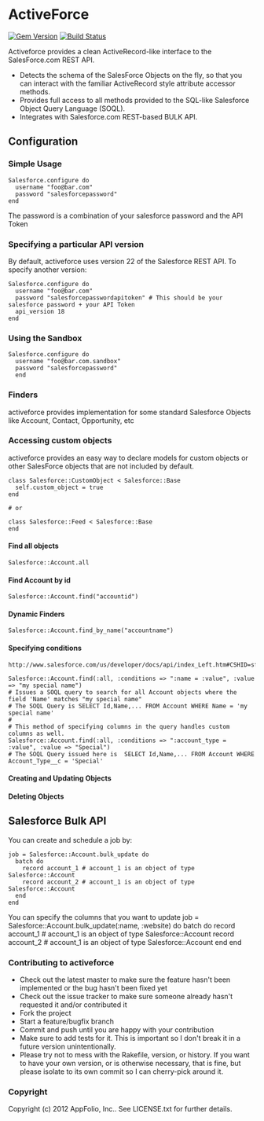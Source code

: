# ActiveForce

[![Gem Version](https://badge.fury.io/rb/activeforce.svg)](http://badge.fury.io/rb/activeforce)
[![Build Status](https://travis-ci.org/appfolio/activeforce.svg?branch=master)](https://travis-ci.org/appfolio/activeforce)

Activeforce provides a clean ActiveRecord-like interface to the SalesForce.com REST API.

* Detects the schema of the SalesForce Objects on the fly, so that you can interact with the familiar ActiveRecord style attribute accessor methods.
* Provides full access to all methods provided to the SQL-like Salesforce Object Query Language (SOQL).
* Integrates with Salesforce.com REST-based BULK API.

## Configuration

### Simple Usage
    Salesforce.configure do
      username "foo@bar.com"
      password "salesforcepassword"
    end
  
The password is a combination of your salesforce password and the API Token

### Specifying a particular API version

By default, activeforce uses version 22 of the Salesforce REST API. To specify another version:

    Salesforce.configure do
      username "foo@bar.com"
      password "salesforcepasswordapitoken" # This should be your salesforce password + your API Token
      api_version 18
    end

### Using the Sandbox
    Salesforce.configure do
      username "foo@bar.com.sandbox"
      password "salesforcepassword"
      end

### Finders

activeforce provides implementation for some standard Salesforce Objects like Account, Contact, Opportunity, etc

### Accessing custom objects

activeforce provides an easy way to declare models for custom objects or other SalesForce objects that are not included by default.

    class Salesforce::CustomObject < Salesforce::Base
      self.custom_object = true
    end
    
    # or 
    
    class Salesforce::Feed < Salesforce::Base
    end
    

#### Find all objects
    Salesforce::Account.all
  
#### Find Account by id
    Salesforce::Account.find("accountid")
  
#### Dynamic Finders
    Salesforce::Account.find_by_name("accountname")
  
#### Specifying conditions

    http://www.salesforce.com/us/developer/docs/api/index_Left.htm#CSHID=sforce_api_calls_soql.htm|StartTopic=Content%2Fsforce_api_calls_soql.htm|SkinName=webhelp
    
    Salesforce::Account.find(:all, :conditions => ":name = :value", :value => "my special name") 
    # Issues a SOQL query to search for all Account objects where the field 'Name' matches "my special name"
    # The SOQL Query is SELECT Id,Name,... FROM Account WHERE Name = 'my special name'
    #
    # This method of specifying columns in the query handles custom columns as well.
    Salesforce::Account.find(:all, :conditions => ":account_type = :value", :value => "Special")
    # The SOQL Query issued here is  SELECT Id,Name,... FROM Account WHERE Account_Type__c = 'Special'
    
#### Creating and Updating Objects

#### Deleting Objects

## Salesforce Bulk API

You can create and schedule a job by:
    
    job = Salesforce::Account.bulk_update do
      batch do
        record account_1 # account_1 is an object of type Salesforce::Account
        record account_2 # account_1 is an object of type Salesforce::Account
      end
    end

You can specify the columns that you want to update
    job = Salesforce::Account.bulk_update(:name, :website) do
      batch do
        record account_1 # account_1 is an object of type Salesforce::Account
        record account_2 # account_1 is an object of type Salesforce::Account
      end
    end
    

    

### Contributing to activeforce
 
* Check out the latest master to make sure the feature hasn't been implemented or the bug hasn't been fixed yet
* Check out the issue tracker to make sure someone already hasn't requested it and/or contributed it
* Fork the project
* Start a feature/bugfix branch
* Commit and push until you are happy with your contribution
* Make sure to add tests for it. This is important so I don't break it in a future version unintentionally.
* Please try not to mess with the Rakefile, version, or history. If you want to have your own version, or is otherwise necessary, that is fine, but please isolate to its own commit so I can cherry-pick around it.

### Copyright

Copyright (c) 2012 AppFolio, Inc.. See LICENSE.txt for further details.
